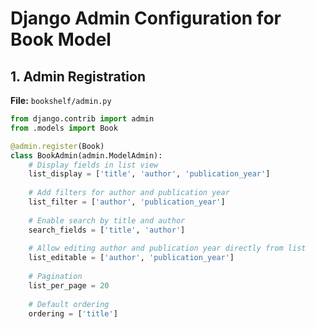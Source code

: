 # Django Admin Configuration for Book Model

## 1. Admin Registration

**File:** `bookshelf/admin.py`

```python
from django.contrib import admin
from .models import Book

@admin.register(Book)
class BookAdmin(admin.ModelAdmin):
    # Display fields in list view
    list_display = ['title', 'author', 'publication_year']
    
    # Add filters for author and publication year
    list_filter = ['author', 'publication_year']
    
    # Enable search by title and author
    search_fields = ['title', 'author']
    
    # Allow editing author and publication year directly from list
    list_editable = ['author', 'publication_year']
    
    # Pagination
    list_per_page = 20
    
    # Default ordering
    ordering = ['title']